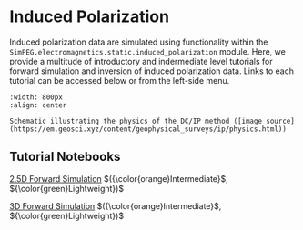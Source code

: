 Induced Polarization
======================

Induced polarization data are simulated using functionality within the ``SimPEG.electromagnetics.static.induced_polarization`` module. Here, we provide a multitude of introductory and indermediate level tutorials for forward simulation and inversion of induced polarization data. Links to each tutorial can be accessed below or from the left-side menu.

```{figure} ../assets/website_images/dcip_physics.png
:width: 800px
:align: center

Schematic illustrating the physics of the DC/IP method ([image source](https://em.geosci.xyz/content/geophysical_surveys/ip/physics.html))
```

## Tutorial Notebooks

[2.5D Forward Simulation](06-ip/fwd_dcip_2d) $({\color{orange}Intermediate}$, ${\color{green}Lightweight})$
<br />

[3D Forward Simulation](06-ip/fwd_dcip_3d) $({\color{orange}Intermediate}$, ${\color{green}Lightweight})$
<br />